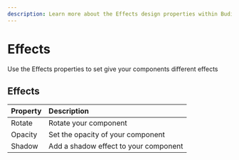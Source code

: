 ```yaml
---
description: Learn more about the Effects design properties within Budibase
---
```


# Effects

Use the Effects properties to set give your components different effects

## Effects

| Property | Description |
| :--- | :--- |
| Rotate | Rotate your component |
| Opacity | Set the opacity of your component |
| Shadow | Add a shadow effect to your component |



